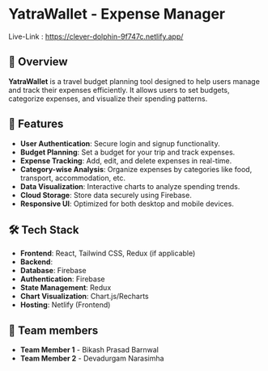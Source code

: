 # YatraWallet - Expense Manager
Live-Link : https://clever-dolphin-9f747c.netlify.app/
## 📌 Overview

**YatraWallet** is a travel budget planning tool designed to help users manage and track their expenses efficiently. It allows users to set budgets, categorize expenses, and visualize their spending patterns.

## 🚀 Features

- **User Authentication**: Secure login and signup functionality.
- **Budget Planning**: Set a budget for your trip and track expenses.
- **Expense Tracking**: Add, edit, and delete expenses in real-time.
- **Category-wise Analysis**: Organize expenses by categories like food, transport, accommodation, etc.
- **Data Visualization**: Interactive charts to analyze spending trends.
- **Cloud Storage**: Store data securely using Firebase.
- **Responsive UI**: Optimized for both desktop and mobile devices.

## 🛠️ Tech Stack

- **Frontend**: React, Tailwind CSS, Redux (if applicable)
- **Backend**:
- **Database**: Firebase
- **Authentication**: Firebase
- **State Management**: Redux
- **Chart Visualization**: Chart.js/Recharts
- **Hosting**: Netlify (Frontend)

## 🤝 Team members

- **Team Member 1** - Bikash Prasad Barnwal
- **Team Member 2** - Devadurgam Narasimha
